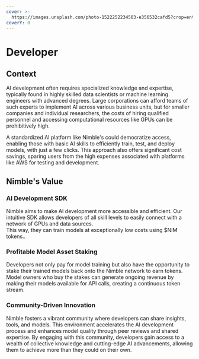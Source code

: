 ```yaml
---
cover: >-
  https://images.unsplash.com/photo-1522252234503-e356532cafd5?crop=entropy&cs=srgb&fm=jpg&ixid=M3wxOTcwMjR8MHwxfHNlYXJjaHwyfHxkZXZlbG9wZXJ8ZW58MHx8fHwxNzE0MTE1MTY4fDA&ixlib=rb-4.0.3&q=85
coverY: 0
---
```


# Developer

## Context

AI development often requires specialized knowledge and expertise, typically found in highly skilled data scientists or machine learning engineers with advanced degrees. Large corporations can afford teams of such experts to implement AI across various business units, but for smaller companies and individual researchers, the costs of hiring qualified personnel and accessing computational resources like GPUs can be prohibitively high.

A standardized AI platform like Nimble's could democratize access, enabling those with basic AI skills to efficiently train, test, and deploy models, with just a few clicks. This approach also offers significant cost savings, sparing users from the high expenses associated with platforms like AWS for testing and development.

## Nimble's Value

### AI Development SDK

Nimble aims to make AI development more accessible and efficient. Our intuitive SDK allows developers of all skill levels to easily connect with a network of GPUs and data sources. \
This way, they can train models at exceptionally low costs using $NIM tokens..

### Profitable Model Asset Staking

Developers not only pay for model training but also have the opportunity to stake their trained models back onto the Nimble network to earn tokens. Model owners who buy the stakes can generate ongoing revenue by making their models available for API calls, creating a continuous token stream.

### Community-Driven Innovation

Nimble fosters a vibrant community where developers can share insights, tools, and models. This environment accelerates the AI development process and enhances model quality through peer reviews and shared expertise. By engaging with this community, developers gain access to a wealth of collective knowledge and cutting-edge AI advancements, allowing them to achieve more than they could on their own.
